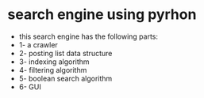 # search engine using pyrhon

* this search engine has the following parts:
* 1- a crawler
* 2- posting list data structure 
* 3- indexing algorithm 
* 4- filtering algorithm 
* 5- boolean search algorithm 
* 6- GUI

